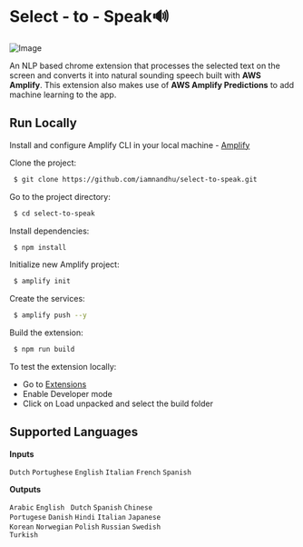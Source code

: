
# Select - to - Speak🔊

![Image](https://play.ht/blog/wp-content/uploads/2020/12/1_7HOERatJ83E1KkKr1SVAug-1140x503.png)

An NLP based chrome extension that processes the selected text on the screen and converts it into natural sounding speech built with **AWS Amplify**. This extension also makes use of **AWS Amplify Predictions** to add machine learning to the app.


## Run Locally

Install and configure Amplify CLI in your local machine - [Amplify](https://docs.amplify.aws/)

Clone the project:

```bash
 $ git clone https://github.com/iamnandhu/select-to-speak.git
```

Go to the project directory:

```bash
 $ cd select-to-speak
```

Install dependencies:

```bash
 $ npm install
```
Initialize new Amplify project:

```bash
 $ amplify init
```
Create the services:

```bash
 $ amplify push --y
```
Build the extension:

```bash
 $ npm run build
```
To test the extension locally:

* Go to [Extensions](chrome://extensions)
* Enable Developer mode
* Click on Load unpacked and select the build folder

## Supported Languages

**Inputs**

`Dutch`  `Portughese`  `English`  `Italian`  `French`  `Spanish`

**Outputs**

`Arabic`  `English `  `Dutch`  `Spanish` `Chinese` <br />
`Portugese`  `Danish`  `Hindi`  `Italian`  `Japanese` <br />
`Korean`  `Norwegian`  `Polish`  `Russian`  `Swedish`<br />
`Turkish`




